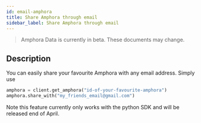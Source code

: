 ```yaml
---
id: email-amphora
title: Share Amphora through email
sidebar_label: Share Amphora through email
---
```


> Amphora Data is currently in beta. These documents may change.

## Description

You can easily share your favourite Amphora with any email address. Simply use
```py
amphora = client.get_amphora("id-of-your-favourite-amphora")
amphora.share_with("my_friends_email@gmail.com")
```
Note this feature currently only works with the python SDK and will be released end of April.